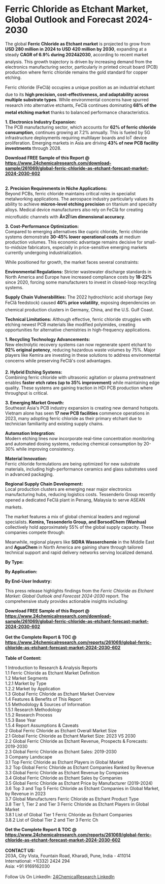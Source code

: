 <h1>Ferric Chloride as Etchant Market, Global Outlook and Forecast 2024-2030</h1><p>The global <strong>Ferric Chloride as Etchant market</strong> is projected to grow from <strong>USD 280 million in 2024 to USD 420 million by 2030</strong>, expanding at a steady <strong>CAGR of 6.9% during 2024â2030</strong>, according to recent market analysis. This growth trajectory is driven by increasing demand from the electronics manufacturing sector, particularly in printed circuit board (PCB) production where ferric chloride remains the gold standard for copper etching.</p><p>Ferric chloride (FeClâ) occupies a unique position as an industrial etchant due to its <strong>high precision, cost-effectiveness, and adaptability across multiple substrate types</strong>. While environmental concerns have spurred research into alternative etchants, FeClâ continues dominating <strong>68% of the metal etching market</strong> thanks to balanced performance characteristics.</p><p><strong>1. Electronics Industry Expansion:</strong><br>
The PCB manufacturing sector, which accounts for <strong>62% of ferric chloride consumption</strong>, continues growing at 7.2% annually. This is fueled by 5G infrastructure deployments requiring multilayer boards and IoT device proliferation. Emerging markets in Asia are driving <strong>43% of new PCB facility investments</strong> through 2028.</p><div><b>Download FREE Sample of this Report @ 
            <a href="https://www.24chemicalresearch.com/download-sample/261069/global-ferric-chloride-as-etchant-forecast-market-2024-2030-602">
            https://www.24chemicalresearch.com/download-sample/261069/global-ferric-chloride-as-etchant-forecast-market-2024-2030-602</a></b></div><br><p><strong>2. Precision Requirements in Niche Applications:</strong><br>
Beyond PCBs, ferric chloride maintains critical roles in specialist metalworking applications. The aerospace industry particularly values its ability to achieve <strong>micron-level etching precision</strong> on titanium and specialty alloys. Medical device manufacturers also rely on FeClâ for creating microfluidic channels with <strong>Â±2Î¼m dimensional accuracy</strong>.</p><p><strong>3. Cost-Performance Optimization:</strong><br>
Compared to emerging alternatives like cupric chloride, ferric chloride systems demonstrate <strong>30-45% lower operational costs</strong> at medium production volumes. This economic advantage remains decisive for small-to-midsize fabricators, especially in price-sensitive emerging markets currently undergoing industrialization.</p><p>While positioned for growth, the market faces several constraints:</p><p><strong>Environmental Regulations:</strong> Stricter wastewater discharge standards in North America and Europe have increased compliance costs by <strong>18-22%</strong> since 2020, forcing some manufacturers to invest in closed-loop recycling systems.</p><p><strong>Supply Chain Vulnerabilities:</strong> The 2022 hydrochloric acid shortage (key FeClâ feedstock) caused <strong>40% price volatility</strong>, exposing dependencies on chemical production clusters in Germany, China, and the U.S. Gulf Coast.</p><p><strong>Technical Limitations:</strong> Although effective, ferric chloride struggles with etching newest PCB materials like modified polyimides, creating opportunities for alternative chemistries in high-frequency applications.</p><p><strong>1. Recycling Technology Advancements:</strong><br>
New electrolytic recovery systems can now regenerate spent etchant to <strong>92% original potency</strong>, reducing hazardous waste volumes by 75%. Major players like Kemira are investing in these solutions to address environmental concerns while preserving FeClâ's cost advantages.</p><p><strong>2. Hybrid Etching Systems:</strong><br>
Combining ferric chloride with ultrasonic agitation or plasma pretreatment enables <strong>faster etch rates (up to 35% improvement)</strong> while maintaining edge quality. These systems are gaining traction in HDI PCB production where throughput is critical.</p><p><strong>3. Emerging Market Growth:</strong><br>
Southeast Asia's PCB industry expansion is creating new demand hotspots. Vietnam alone has seen <strong>17 new PCB facilities</strong> commence operations in 2023, many adopting ferric chloride as their primary etchant due to technician familiarity and existing supply chains.</p><p><strong>Automation Integration:</strong><br>
	Modern etching lines now incorporate real-time concentration monitoring and automated dosing systems, reducing chemical consumption by 20-30% while improving consistency.</p><p><strong>Material Innovation:</strong><br>
	Ferric chloride formulations are being optimized for new substrate materials, including high-performance ceramics and glass substrates used in advanced packaging.</p><p><strong>Regional Supply Chain Development:</strong><br>
	Local production clusters are emerging near major electronics manufacturing hubs, reducing logistics costs. Tessenderlo Group recently opened a dedicated FeClâ plant in Penang, Malaysia to serve ASEAN markets.</p><p>The market features a mix of global chemical leaders and regional specialists. <strong>Kemira, Tessenderlo Group, and BorsodChem (Wanhua)</strong> collectively hold approximately 55% of the global supply capacity. These companies compete through:</p><p>Meanwhile, regional players like <strong>SIDRA Wasserchemie</strong> in the Middle East and <strong>AguaChem</strong> in North America are gaining share through tailored technical support and rapid delivery networks serving localized demand.</p><p><strong>By Type:</strong></p><p><strong>By Application:</strong></p><p><strong>By End-User Industry:</strong></p><p>This press release highlights findings from the <em>Ferric Chloride as Etchant Market: Global Outlook and Forecast 2024-2030</em> report. The comprehensive study provides actionable insights including:</p><div><b>Download FREE Sample of this Report @ 
            <a href="https://www.24chemicalresearch.com/download-sample/261069/global-ferric-chloride-as-etchant-forecast-market-2024-2030-602">
            https://www.24chemicalresearch.com/download-sample/261069/global-ferric-chloride-as-etchant-forecast-market-2024-2030-602</a></b></div><br><div><b>Get the Complete Report & TOC @ 
            <a href="https://www.24chemicalresearch.com/reports/261069/global-ferric-chloride-as-etchant-forecast-market-2024-2030-602">
            https://www.24chemicalresearch.com/reports/261069/global-ferric-chloride-as-etchant-forecast-market-2024-2030-602</a></b></div><br>
            <b>Table of Content:</b><p>1 Introduction to Research & Analysis Reports<br />
    1.1 Ferric Chloride as Etchant Market Definition<br />
    1.2 Market Segments<br />
        1.2.1 Market by Type<br />
        1.2.2 Market by Application<br />
    1.3 Global Ferric Chloride as Etchant Market Overview<br />
    1.4 Features & Benefits of This Report<br />
    1.5 Methodology & Sources of Information<br />
        1.5.1 Research Methodology<br />
        1.5.2 Research Process<br />
        1.5.3 Base Year<br />
        1.5.4 Report Assumptions & Caveats<br />
2 Global Ferric Chloride as Etchant Overall Market Size<br />
    2.1 Global Ferric Chloride as Etchant Market Size: 2023 VS 2030<br />
    2.2 Global Ferric Chloride as Etchant Revenue, Prospects & Forecasts: 2019-2030<br />
    2.3 Global Ferric Chloride as Etchant Sales: 2019-2030<br />
3 Company Landscape<br />
    3.1 Top Ferric Chloride as Etchant Players in Global Market<br />
    3.2 Top Global Ferric Chloride as Etchant Companies Ranked by Revenue<br />
    3.3 Global Ferric Chloride as Etchant Revenue by Companies<br />
    3.4 Global Ferric Chloride as Etchant Sales by Companies<br />
    3.5 Global Ferric Chloride as Etchant Price by Manufacturer (2019-2024)<br />
    3.6 Top 3 and Top 5 Ferric Chloride as Etchant Companies in Global Market, by Revenue in 2023<br />
    3.7 Global Manufacturers Ferric Chloride as Etchant Product Type<br />
    3.8 Tier 1, Tier 2 and Tier 3 Ferric Chloride as Etchant Players in Global Market<br />
        3.8.1 List of Global Tier 1 Ferric Chloride as Etchant Companies<br />
        3.8.2 List of Global Tier 2 and Tier 3 Ferric Ch</p><div><b>Get the Complete Report & TOC @ 
            <a href="https://www.24chemicalresearch.com/reports/261069/global-ferric-chloride-as-etchant-forecast-market-2024-2030-602">
            https://www.24chemicalresearch.com/reports/261069/global-ferric-chloride-as-etchant-forecast-market-2024-2030-602</a></b></div><br><b>CONTACT US:</b><br>
            203A, City Vista, Fountain Road, Kharadi, Pune, India - 411014<br>
            International: +1(332) 2424 294<br>
            Asia: +91 9169162030 <br><br>
            Follow Us On LinkedIn: <a href="https://www.linkedin.com/company/24chemicalresearch/">24ChemicalResearch LinkedIn</a>